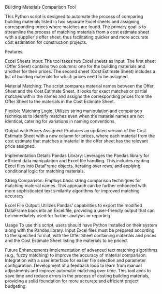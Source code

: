 Building Materials Comparison Tool

This Python script is designed to automate the process of comparing building materials listed in two separate Excel sheets and assigning corresponding prices where matches are found. The primary goal is to streamline the process of matching materials from a cost estimate sheet with a supplier's offer sheet, thus facilitating quicker and more accurate cost estimation for construction projects.

Features:

Excel Sheets Input: The tool takes two Excel sheets as input. The first sheet (Offer Sheet) contains two columns: one for the building materials and another for their prices. The second sheet (Cost Estimate Sheet) includes a list of building materials for which prices need to be assigned.

Material Matching: The script compares material names between the Offer Sheet and the Cost Estimate Sheet. It looks for exact matches or partial matches within the names and assigns the corresponding prices from the Offer Sheet to the materials in the Cost Estimate Sheet.

Flexible Matching Logic: Utilizes string manipulation and comparison techniques to identify matches even when the material names are not identical, catering for variations in naming conventions.

Output with Prices Assigned: Produces an updated version of the Cost Estimate Sheet with a new column for prices, where each material from the cost estimate that matches a material in the offer sheet has the relevant price assigned.

Implementation Details
Pandas Library: Leverages the Pandas library for efficient data manipulation and Excel file handling. This includes reading Excel files into DataFrame objects, iterating over rows, and applying conditional logic for matching materials.

String Comparison: Employs basic string comparison techniques for matching material names. This approach can be further enhanced with more sophisticated text similarity algorithms for improved matching accuracy.

Excel File Output: Utilizes Pandas' capabilities to export the modified DataFrame back into an Excel file, providing a user-friendly output that can be immediately used for further analysis or reporting.

Usage
To use this script, users should have Python installed on their system along with the Pandas library. Input Excel files must be prepared according to the specified format, with the Offer Sheet containing materials and prices and the Cost Estimate Sheet listing the materials to be priced.

Future Enhancements
Implementation of advanced text matching algorithms (e.g., fuzzy matching) to improve the accuracy of material comparison.
Integration with a user interface for easier file selection and parameter configuration.
Development of a feedback loop to learn from manual adjustments and improve automatic matching over time.
This tool aims to save time and reduce errors in the process of costing building materials, providing a solid foundation for more accurate and efficient project budgeting.
